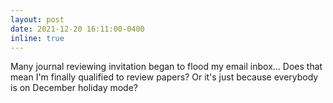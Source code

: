 ```yaml
---
layout: post
date: 2021-12-20 16:11:00-0400
inline: true
---
```


Many journal reviewing invitation began to flood my email inbox... Does that mean I'm finally qualified to review papers? Or it's just because everybody is on December holiday mode?